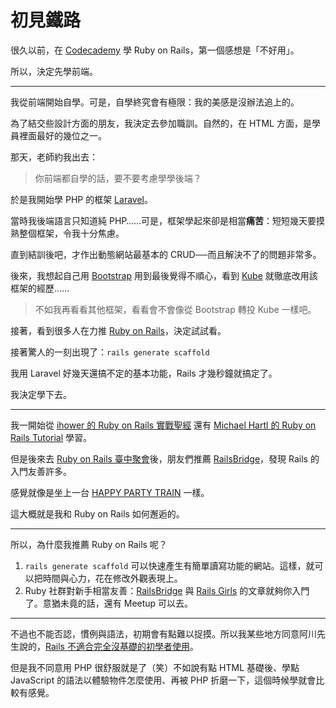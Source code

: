 # 初見鐵路

很久以前，在 [Codecademy](https://www.codecademy.com/) 學 Ruby on Rails，第一個感想是「不好用」。

所以，決定先學前端。

* * *

我從前端開始自學。可是，自學終究會有極限：我的美感是沒辦法追上的。

為了結交些設計方面的朋友，我決定去參加職訓。自然的，在 HTML 方面，是學員裡面最好的幾位之一。

那天，老師約我出去：

> 你前端都自學的話，要不要考慮學學後端？

於是我開始學 PHP 的框架 [Laravel](https://laravel.tw/)。

當時我後端語言只知道純 PHP……可是，框架學起來卻是相當**痛苦**：短短幾天要摸熟整個框架，令我十分焦慮。

直到結訓後吧，才作出動態網站最基本的 CRUD──而且解決不了的問題非常多。

後來，我想起自己用 [Bootstrap](https://getbootstrap.com) 用到最後覺得不順心，看到 [Kube](https://imperavi.com/kube) 就徹底改用該框架的經歷……

> 不如我再看看其他框架，看看會不會像從 Bootstrap 轉投 Kube 一樣吧。

接著，看到很多人在力推 [Ruby on Rails](http://rubyonrails.org/)，決定試試看。

接著驚人的一刻出現了：`rails generate scaffold`

我用 Laravel 好幾天還搞不定的基本功能，Rails 才幾秒鐘就搞定了。

我決定學下去。

* * *

我一開始從 [ihower 的 Ruby on Rails 實戰聖經](https://ihower.tw/rails/) 還有 [Michael Hartl 的 Ruby on Rails Tutorial](https://www.railstutorial.org) 學習。

但是後來去 [Ruby on Rails 臺中聚會](https://rails-taichung.com/)後，朋友們推薦 [RailsBridge](http://zh-tw.railsbridge.org/docs/)，發現 Rails 的入門友善許多。

感覺就像是坐上一台 [HAPPY PARTY TRAIN](http://love-live.wikia.com/wiki/HAPPY_PARTY_TRAIN) 一樣。

這大概就是我和 Ruby on Rails 如何邂逅的。

* * *

所以，為什麼我推薦 Ruby on Rails 呢？

1.  `rails generate scaffold` 可以快速產生有簡單讀寫功能的網站。這樣，就可以把時間與心力，花在修改外觀表現上。
2.  Ruby 社群對新手相當友善：[RailsBridge](http://zh-tw.railsbridge.org/docs/) 與 [Rails Girls](http://railsgirls.tw/) 的文章就夠你入門了。意猶未竟的話，還有 Meetup 可以去。

* * *

不過也不能否認，慣例與語法，初期會有點難以捉摸。所以我某些地方同意阿川先生說的，[Rails 不適合完全沒基礎的初學者使用](http://blog.turn.tw/?p=2881)。

但是我不同意用 PHP 很舒服就是了（笑）不如說有點 HTML 基礎後、學點 JavaScript 的語法以體驗物件怎麼使用、再被 PHP 折磨一下，這個時候學就會比較有感覺。
